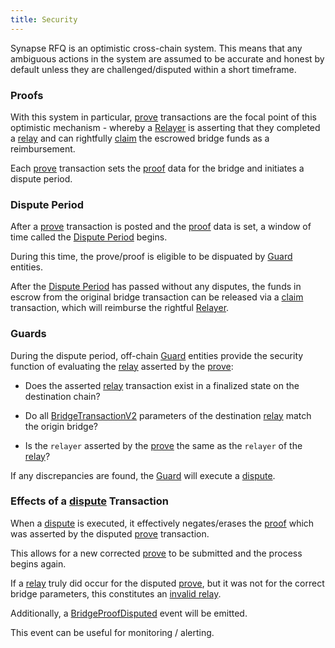 ```yaml
---
title: Security
---
```


<!-- Reference Links -->
[relay]: https://rfq-contracts.synapseprotocol.com/contracts/interfaces/IFastBridgeV2.sol/interface.IFastBridgeV2.html#relayv2
[prove]: https://rfq-contracts.synapseprotocol.com/contracts/interfaces/IFastBridgeV2.sol/interface.IFastBridgeV2.html#provev2
[dispute]: https://rfq-contracts.synapseprotocol.com/contracts/interfaces/IFastBridge.sol/interface.IFastBridge.html#dispute
[claim]: https://rfq-contracts.synapseprotocol.com/contracts/interfaces/IFastBridgeV2.sol/interface.IFastBridgeV2.html#claimv2
[cancel]: https://rfq-contracts.synapseprotocol.com/contracts/interfaces/IFastBridgeV2.sol/interface.IFastBridgeV2.html#cancelv2
[proof]: https://rfq-contracts.synapseprotocol.com/contracts/interfaces/IFastBridgeV2.sol/interface.IFastBridgeV2.html#bridgetxdetails
[BridgeRequested]: https://rfq-contracts.synapseprotocol.com/contracts/interfaces/IFastBridge.sol/interface.IFastBridge.html#bridgerequested
[BridgeTransactionV2]: https://rfq-contracts.synapseprotocol.com/contracts/interfaces/IFastBridgeV2.sol/interface.IFastBridgeV2.html#bridgetransactionv2
[BridgeRelayed]: https://rfq-contracts.synapseprotocol.com/contracts/interfaces/IFastBridge.sol/interface.IFastBridge.html#bridgerelayed
[BridgeProofProvided]: https://rfq-contracts.synapseprotocol.com/contracts/interfaces/IFastBridge.sol/interface.IFastBridge.html#bridgeproofprovided
[Cancel Delay]: https://rfq-contracts.synapseprotocol.com/contracts/FastBridge.sol/contract.FastBridge.html#refund_delay
[Multicall]: https://rfq-contracts.synapseprotocol.com/contracts/interfaces/IMulticallTarget.sol/interface.IMulticallTarget.html

[Quoter API]: /docs/RFQ/Quoting/Quoter%20API/
[Dispute Period]: /docs/RFQ/Security/#dispute-period
[Quoting]: /docs/RFQ/Quoting
[Bridging]: /docs/RFQ/Bridging
[Relaying]: /docs/RFQ/Relaying
[Proving]: /docs/RFQ/Proving
[Claiming]: /docs/RFQ/Claiming
[Canceling]: /docs/RFQ/Canceling
[Security]: /docs/RFQ/Security
[Exclusivity]: /docs/RFQ/Exclusivity

[User]: /docs/RFQ/#entities
[Quoter]: /docs/RFQ/#entities
[Prover]: /docs/RFQ/#entities
[Relayer]: /docs/RFQ/#entities
[Guard]: /docs/RFQ/#entities
[Canceler]: /docs/RFQ/#entities


Synapse RFQ is an optimistic cross-chain system. This means that any ambiguous actions in the system are assumed to be accurate and honest by default unless they are challenged/disputed within a short timeframe.


### Proofs

With this system in particular, [prove] transactions are the focal point of this optimistic mechanism - whereby a [Relayer] is asserting that they completed a [relay] and can rightfully [claim] the escrowed bridge funds as a reimbursement.

Each [prove] transaction sets the [proof] data for the bridge and initiates a dispute period.


### Dispute Period

After a [prove] transaction is posted and the [proof] data is set, a window of time called the [Dispute Period](https://rfq-contracts.synapseprotocol.com/contracts/FastBridgeV2.sol/contract.FastBridgeV2.html#dispute_period) begins.

During this time, the prove/proof is eligible to be dispuated by [Guard] entities.

After the [Dispute Period](https://rfq-contracts.synapseprotocol.com/contracts/FastBridgeV2.sol/contract.FastBridgeV2.html#dispute_period) has passed without any disputes, the funds in escrow from the original bridge transaction can be released via a [claim] transaction, which will reimburse the rightful [Relayer].


### Guards

During the dispute period, off-chain [Guard] entities provide the security function of evaluating the [relay] asserted by the [prove]:

- Does the asserted [relay] transaction exist in a finalized state on the destination chain?

- Do all [BridgeTransactionV2] parameters of the destination [relay] match the origin bridge?

- Is the `relayer` asserted by the [prove] the same as the `relayer` of the [relay]?

If any discrepancies are found, the [Guard] will execute a [dispute].


### Effects of a [dispute] Transaction

When a [dispute] is executed, it effectively negates/erases the [proof] which was asserted by the disputed [prove] transaction.

This allows for a new corrected [prove] to be submitted and the process begins again.

If a [relay] truly did occur for the disputed [prove], but it was not for the correct bridge parameters, this constitutes an [invalid relay](/docs/RFQ/Relaying/riskFactors#invalid-relays).

Additionally, a [BridgeProofDisputed](https://rfq-contracts.synapseprotocol.com/contracts/interfaces/IFastBridge.sol/interface.IFastBridge.html#bridgeproofdisputed) event will be emitted.

This event can be useful for monitoring / alerting.
